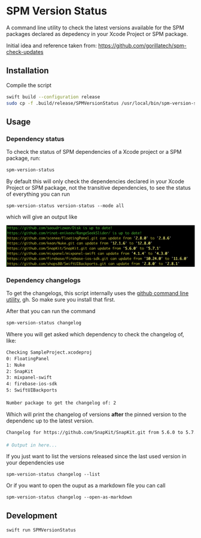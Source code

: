 # SPM Version Status

A command line utility to check the latest versions available for the SPM packages declared as depedency in your Xcode Project or SPM package.

Initial idea and reference taken from: https://github.com/gorillatech/spm-check-updates

## Installation

Compile the script
```bash
swift build --configuration release
sudo cp -f .build/release/SPMVersionStatus /usr/local/bin/spm-version-status
```

## Usage

### Dependency status

To check the status of SPM dependencies of a Xcode project or a SPM package, run:

```bash
spm-version-status
```

By default this will only check the dependencies declared in your Xcode Project or SPM package, not the transitive dependencies, to see the status of everything you can run

```
spm-version-status version-status --mode all
```

which will give an output like

![output sample](Docs/output.png)

### Dependency changelogs

To get the changelogs, this script internally uses the [github command line utility](https://cli.github.com), gh.
So make sure you install that first.

After that you can run the command

```bash
spm-version-status changelog
```

Where you will get asked which dependency to check the changelog of, like:

```bash
Checking SampleProject.xcodeproj
0: FloatingPanel
1: Nuke
2: SnapKit
3: mixpanel-swift
4: firebase-ios-sdk
5: SwiftUIBackports

Number package to get the changelog of: 2
```

Which will print the changelog of versions **after** the pinned version to the dependenc up to the latest version.

```bash
Changelog for https://github.com/SnapKit/SnapKit.git from 5.6.0 to 5.7.1

# Output in here...
```

If you just want to list the versions released since the last used version in your dependencies use

```
spm-version-status changelog --list
```

Or if you want to open the ouput as a markdown file you can call

```
spm-version-status changelog --open-as-markdown
```

## Development

```bash
swift run SPMVersionStatus
```
